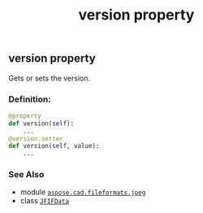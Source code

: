 ﻿---
title: version property
second_title: Aspose.CAD for Python via .NET API References
description: 
type: docs
weight: 50
url: /python-net/aspose.cad.fileformats.jpeg/jfifdata/version/
is_root: false
---

## version property


Gets or sets the version.
### Definition:
```python
@property
def version(self):
    ...
@version.setter
def version(self, value):
    ...
```

### See Also
* module [`aspose.cad.fileformats.jpeg`](../../)
* class [`JFIFData`](/cad/python-net/aspose.cad.fileformats.jpeg/jfifdata)
